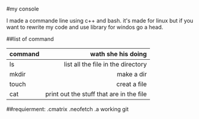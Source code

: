#my console

I made a commande line using c++ and bash.
it's made for linux but if you want to rewrite my code and use library for windos go a head.

##list of command

| command |                       wath she his doing |
| :------ | ---------------------------------------: |
| ls      |       list all the file in the directory |
| mkdir   |                               make a dir |
| touch   |                             creat a file |
| cat     | print out the stuff that are in the file |


##requierment:
.cmatrix
.neofetch
.a working git